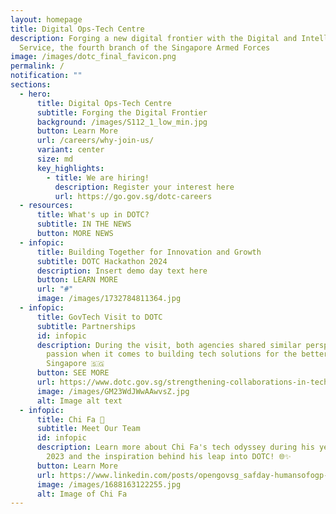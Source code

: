 ```yaml
---
layout: homepage
title: Digital Ops-Tech Centre
description: Forging a new digital frontier with the Digital and Intelligence
  Service, the fourth branch of the Singapore Armed Forces
image: /images/dotc_final_favicon.png
permalink: /
notification: ""
sections:
  - hero:
      title: Digital Ops-Tech Centre
      subtitle: Forging the Digital Frontier
      background: /images/S112_1_low_min.jpg
      button: Learn More
      url: /careers/why-join-us/
      variant: center
      size: md
      key_highlights:
        - title: We are hiring!
          description: Register your interest here
          url: https://go.gov.sg/dotc-careers
  - resources:
      title: What's up in DOTC?
      subtitle: IN THE NEWS
      button: MORE NEWS
  - infopic:
      title: Building Together for Innovation and Growth
      subtitle: DOTC Hackathon 2024
      description: Insert demo day text here
      button: LEARN MORE
      url: "#"
      image: /images/1732784811364.jpg
  - infopic:
      title: GovTech Visit to DOTC
      subtitle: Partnerships
      id: infopic
      description: During the visit, both agencies shared similar perspectives and
        passion when it comes to building tech solutions for the betterment of
        Singapore 🇸🇬
      button: SEE MORE
      url: https://www.dotc.gov.sg/strengthening-collaborations-in-technology-a-recap-of-govtech-s-visit-to-dotc/
      image: /images/GM23WdJWwAAwvsZ.jpg
      alt: Image alt text
  - infopic:
      title: Chi Fa 👋
      subtitle: Meet Our Team
      id: infopic
      description: Learn more about Chi Fa's tech odyssey during his year at OGP in
        2023 and the inspiration behind his leap into DOTC! 🌐✨
      button: Learn More
      url: https://www.linkedin.com/posts/opengovsg_safday-humansofogp-techforpublicgood-activity-7080669358812758016-IsnB?utm_source=share&utm_medium=member_desktop
      image: /images/1688163122255.jpg
      alt: Image of Chi Fa
---
```

